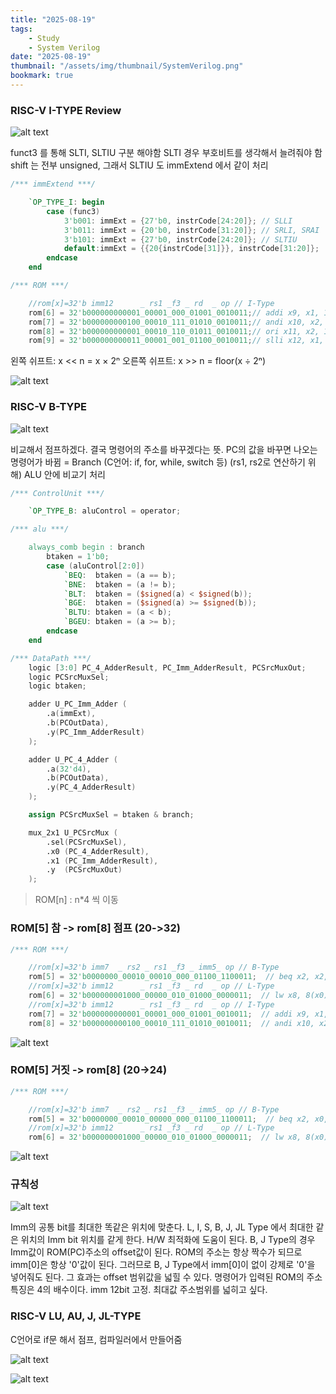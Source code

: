 ```yaml
---
title: "2025-08-19"
tags:
    - Study
    - System Verilog
date: "2025-08-19"
thumbnail: "/assets/img/thumbnail/SystemVerilog.png"
bookmark: true
---
```


### RISC-V I-TYPE Review
![alt text](../../assets/img/final/250819/1.png)

funct3 를 통해 SLTI, SLTIU 구분 해야함
SLTI 경우 부호비트를 생각해서 늘려줘야 함
shift 는 전부 unsigned, 그래서 SLTIU 도 immExtend 에서 같이 처리

```verilog
/*** immExtend ***/

    `OP_TYPE_I: begin
        case (func3)
            3'b001: immExt = {27'b0, instrCode[24:20]}; // SLLI
            3'b011: immExt = {20'b0, instrCode[31:20]}; // SRLI, SRAI
            3'b101: immExt = {27'b0, instrCode[24:20]}; // SLTIU
            default:immExt = {{20{instrCode[31]}}, instrCode[31:20]};
        endcase                
    end 
```

```verilog
/*** ROM ***/

    //rom[x]=32'b imm12      _ rs1 _f3 _ rd  _ op // I-Type
    rom[6] = 32'b000000000001_00001_000_01001_0010011;// addi x9, x1, 1 
    rom[7] = 32'b000000000100_00010_111_01010_0010011;// andi x10, x2, 4 
    rom[8] = 32'b000000000001_00010_110_01011_0010011;// ori x11, x2, 1 
    rom[9] = 32'b000000000011_00001_001_01100_0010011;// slli x12, x1, 1 → 2b00001000 << 3 = 11 * 2^3  = 88
```

왼쪽 쉬프트: x << n = x × 2ⁿ
오른쪽 쉬프트: x >> n = floor(x ÷ 2ⁿ)

![alt text](../../assets/img/final/250819/2.png)

### RISC-V B-TYPE
![alt text](../../assets/img/final/250819/3.png)

비교해서 점프하겠다. 결국 명령어의 주소를 바꾸겠다는 뜻.
PC의 값을 바꾸면 나오는 명령어가 바뀜 = Branch (C언어: if, for, while, switch 등)
(rs1, rs2로 연산하기 위해) ALU 안에 비교기 처리

```verilog
/*** ControlUnit ***/

    `OP_TYPE_B: aluControl = operator;
```

```verilog
/*** alu ***/

    always_comb begin : branch
        btaken = 1'b0;
        case (aluControl[2:0])
            `BEQ:  btaken = (a == b);
            `BNE:  btaken = (a != b);
            `BLT:  btaken = ($signed(a) < $signed(b));
            `BGE:  btaken = ($signed(a) >= $signed(b));
            `BLTU: btaken = (a < b);
            `BGEU: btaken = (a >= b);
        endcase
    end
```

```verilog
/*** DataPath ***/
    logic [3:0] PC_4_AdderResult, PC_Imm_AdderResult, PCSrcMuxOut;
    logic PCSrcMuxSel;
    logic btaken;

    adder U_PC_Imm_Adder (
        .a(immExt),
        .b(PCOutData),
        .y(PC_Imm_AdderResult)
    );

    adder U_PC_4_Adder (
        .a(32'd4),
        .b(PCOutData),
        .y(PC_4_AdderResult)
    );

    assign PCSrcMuxSel = btaken & branch;

    mux_2x1 U_PCSrcMux (
        .sel(PCSrcMuxSel),
        .x0 (PC_4_AdderResult),
        .x1 (PC_Imm_AdderResult),
        .y  (PCSrcMuxOut)
    );
```

> ROM[n] : n*4 씩 이동

### ROM[5] 참 -> rom[8] 점프 (20->32) 
```verilog
/*** ROM ***/

    //rom[x]=32'b imm7  _ rs2 _ rs1 _f3 _ imm5_ op // B-Type
    rom[5] = 32'b0000000_00010_00010_000_01100_1100011;  // beq x2, x2, 12 
    //rom[x]=32'b imm12      _ rs1 _f3 _ rd  _ op // L-Type
    rom[6] = 32'b000000001000_00000_010_01000_0000011;  // lw x8, 8(x0)
    //rom[x]=32'b imm12      _ rs1 _f3 _ rd  _ op // I-Type
    rom[7] = 32'b000000000001_00001_000_01001_0010011;  // addi x9, x1, 1 
    rom[8] = 32'b000000000100_00010_111_01010_0010011;  // andi x10, x2, 4 
```

![alt text](../../assets/img/final/250819/4.png)

### ROM[5] 거짓 -> rom[8] (20->24)
```verilog
/*** ROM ***/

    //rom[x]=32'b imm7  _ rs2 _ rs1 _f3 _ imm5_ op // B-Type
    rom[5] = 32'b0000000_00010_00000_000_01100_1100011;  // beq x2, x0, 12 
    //rom[x]=32'b imm12      _ rs1 _f3 _ rd  _ op // L-Type
    rom[6] = 32'b000000001000_00000_010_01000_0000011;  // lw x8, 8(x0)
```

![alt text](../../assets/img/final/250819/5.png)

### 규칙성
![alt text](../../assets/img/final/250819/6.png)

Imm의 공통 bit를 최대한 똑같은 위치에 맞춘다.
L, I, S, B, J, JL Type 에서 최대한 같은 위치의 Imm bit 위치를 같게 한다.
H/W 최적화에 도움이 된다.
B, J Type의 경우 Imm값이 ROM(PC)주소의 offset값이 된다.
ROM의 주소는 항상 짝수가 되므로 imm[0]은 항상 '0'값이 된다.
그러므로 B, J Type에서 imm[0]이 없이 강제로 '0'을 넣어줘도 된다.
그 효과는 offset 범위값을 넓힐 수 있다.
명령어가 입력된 ROM의 주소 특징은 4의 배수이다.
imm 12bit 고정. 최대값 주소범위를 넓히고 싶다.

### RISC-V LU, AU, J, JL-TYPE
C언어로 if문 해서 점프, 컴파일러에서 만들어줌

![alt text](../../assets/img/final/250819/250819_hw_1.png)

![alt text](../../assets/img/final/250819/250819_hw_2.png)

